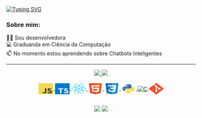 [![Typing SVG](https://readme-typing-svg.herokuapp.com/?color=9745f5&size=35&center=true&vCenter=true&width=1000&lines=Olá,+Eu+sou+a+Maria:%29)](https://git.io/typing-svg)

### Sobre mim: 

 👩‍💻 Sou desenvolvedora <br>💻 Graduanda em Ciência da Computação <br>📫 No momento estou aprendendo sobre Chatbots Inteligentes 

---

<div> 
<div align = "center" >
 <a href="https://github.com/marianasciment0">
  <img height = "180em" src = "https://github-readme-stats.vercel.app/api?username=marianasciment0&theme=midnight-purple&show_icons=true&include_all_commits=true&count_private=true"/>
  <img height = "180em" src = "https://github-readme-stats.vercel.app/api/top-langs/?username=marianasciment0&layout=compact&langs_count=7&theme=midnight-purple"/> 

  <div style="display: inline_block"><br>
   <img align = "center" alt = "javascript" height = "30" width = "40" src = "https://raw.githubusercontent.com/devicons/devicon/master/icons/javascript/javascript-original.svg ">
    <img align = "center" alt = "typescript" height = "30" width = "40" src = "https://raw.githubusercontent.com/devicons/devicon/master/icons/typescript/typescript-original.svg ">
    <img align = "center" alt = "react" height="30" width="40" src="https://raw.githubusercontent.com/devicons/devicon/master/icons/react/react-original.svg">
 <img align = "center" alt = "HTML" height = "30" width = "40" src = "https://raw.githubusercontent.com/devicons/devicon/master/icons/html5/html5-original.svg ">
    <img align = "center" alt = "CSS" height = "30" width = "40" src = "https://raw.githubusercontent.com/devicons/devicon/master/icons/css3/css3-original.svg ">
    <img align = "center" alt = "Python" height = "30" width="40" src="https://raw.githubusercontent.com/devicons/devicon/master/icons/python/python-original.svg" >
     <img align = "center" alt = "C" height = "30" width="40" src="https://cdn.jsdelivr.net/gh/devicons/devicon/icons/c/c-original.svg" >
   <img align = "center" alt = "git" height = "30" width = "40" src = "https://raw.githubusercontent.com/devicons/devicon/master/icons/git/git-original.svg ">
    
   </div>
   
  ##
  
   <div> 
  <a href = "mailto:marianascimentomn14@gmail.com"><img src="https://img.shields.io/badge/-Gmail-%23333?style=for-the-badge&logo=gmail&logoColor=red" target="_blank"></a>
  <a href="www.linkedin.com/in/maria-nascimento-aa514a1a0" target="_blank"><img src="https://img.shields.io/badge/-LinkedIn-%230077B5?style=for-the-badge&logo=linkedin&logoColor=white" target="_blank"></a> 
</div>

